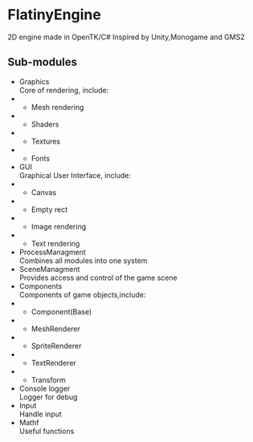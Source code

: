 # FlatinyEngine
2D engine made in OpenTK/C# Inspired by Unity,Monogame and GMS2
## Sub-modules
- Graphics<br/>
Core of rendering, include:
- - Mesh rendering
- - Shaders
- - Textures
- - Fonts
- GUI<br/>
Graphical User Interface, include:
- - Canvas
- - Empty rect
- - Image rendering
- - Text rendering
- ProcessManagment<br/>
Combines all modules into one system
- SceneManagment<br/>
Provides access and control of the game scene
- Components<br/>
Components of game objects,include:
- - Component(Base)
- - MeshRenderer
- - SpriteRenderer
- - TextRenderer
- - Transform
- Console logger<br/>
Logger for debug 
- Input<br/>
Handle input
- Mathf<br/>
Useful functions


